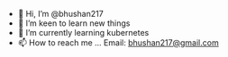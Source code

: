 - 👋 Hi, I’m @bhushan217
- 👀 I’m keen to learn new things
- 🌱 I’m currently learning kubernetes
- 📫 How to reach me ... Email: bhushan217@gmail.com

<!---
bhushan217/bhushan217 is a ✨ special ✨ repository because its `README.md` (this file) appears on your GitHub profile.
You can click the Preview link to take a look at your changes.
--->
